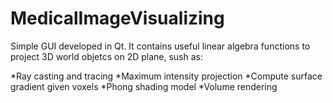# MedicalImageVisualizing
Simple GUI developed in Qt. It contains useful linear algebra functions to project 3D world objetcs on 2D plane, sush as:

*Ray casting and tracing 
*Maximum intensity projection
*Compute surface gradient given voxels
*Phong shading model
*Volume rendering
